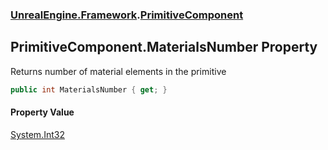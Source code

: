 ### [UnrealEngine.Framework](./UnrealEngine-Framework.md 'UnrealEngine.Framework').[PrimitiveComponent](./UnrealEngine-Framework-PrimitiveComponent.md 'UnrealEngine.Framework.PrimitiveComponent')
## PrimitiveComponent.MaterialsNumber Property
Returns number of material elements in the primitive  
```csharp
public int MaterialsNumber { get; }
```
#### Property Value
[System.Int32](https://docs.microsoft.com/en-us/dotnet/api/System.Int32 'System.Int32')  
